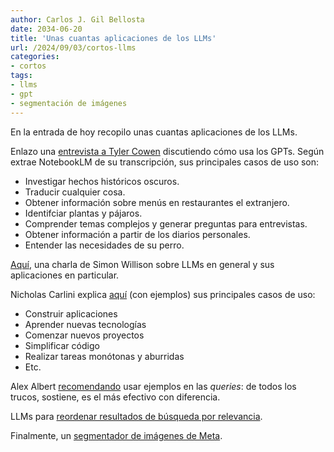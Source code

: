```yaml
---
author: Carlos J. Gil Bellosta
date: 2034-06-20
title: 'Unas cuantas aplicaciones de los LLMs'
url: /2024/09/03/cortos-llms
categories:
- cortos
tags:
- llms
- gpt
- segmentación de imágenes
---
```


En la entrada de hoy recopilo unas cuantas aplicaciones de los LLMs.

Enlazo una [entrevista a Tyler Cowen](https://www.youtube.com/watch?v=5JZtPE8LU-4) discutiendo cómo usa los GPTs. Según extrae NotebookLM de su transcripción, sus principales casos de uso son:

- Investigar hechos históricos oscuros.
- Traducir cualquier cosa.
- Obtener información sobre menús en restaurantes el extranjero.
- Identifciar plantas y pájaros.
- Comprender temas complejos y generar preguntas para entrevistas.
- Obtener información a partir de los diarios personales.
- Entender las necesidades de su perro.

[Aquí](https://simonwillison.net/2023/Aug/27/wordcamp-llms/), una charla de Simon Willison sobre LLMs en general y sus aplicaciones en particular.

Nicholas Carlini explica [aquí](https://nicholas.carlini.com/writing/2024/how-i-use-ai.html) (con ejemplos) sus principales casos de uso:

- Construir aplicaciones
- Aprender nuevas tecnologías
- Comenzar nuevos proyectos
- Simplificar código
- Realizar tareas monótonas y aburridas
- Etc.

Alex Albert [recomendando](https://x.com/alexalbert__/status/1824136151701360756) usar ejemplos en las _queries_: de todos los trucos, sostiene, es el más efectivo con diferencia.

LLMs para [reordenar resultados de búsqueda por relevancia](https://x.com/dzhng/status/1822380811372642378).

Finalmente, un [segmentador de imágenes de Meta](https://ai.meta.com/blog/segment-anything-2/).



